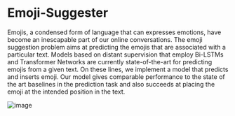 # Emoji-Suggester

Emojis, a condensed form of language that can expresses emotions, have become an inescapable part of our online conversations. The emoji suggestion problem aims at predicting the emojis that are associated with a particular text. Models based on distant supervision that employ Bi-LSTMs and Transformer Networks are currently state-of-the-art for predicting emojis from a given text. On these lines, we implement a model that predicts and inserts emoji. Our model gives comparable performance to the state of the art baselines in the prediction task and also succeeds at placing the emoji at the intended position in the text.

![image](https://user-images.githubusercontent.com/59308544/207934848-735ed982-b418-4551-a3a2-efe526fa5fb0.png)
